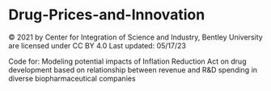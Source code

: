 # Drug-Prices-and-Innovation
 © 2021 by Center for Integration of Science and Industry, Bentley University are licensed under CC BY 4.0
 Last updated: 05/17/23
 
Code for: Modeling potential impacts of Inflation Reduction Act on drug development based on relationship between revenue and R&D spending in diverse biopharmaceutical companies
